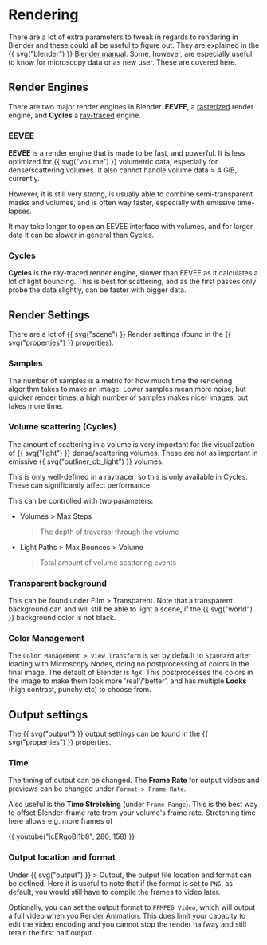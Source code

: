# Rendering

There are a lot of extra parameters to tweak in regards to rendering in Blender and these could all be useful to figure out. They are explained in the {{ svg("blender") }} [Blender manual](https://docs.blender.org/manual/en/latest/render/cycles/render_settings/index.html). Some, however, are especially useful to know for microscopy data or as new user. These are covered here.

## Render Engines

There are two major render engines in Blender. **EEVEE**, a [rasterized](https://en.wikipedia.org/wiki/Rasterisation) render engine, and **Cycles** a [ray-traced](https://en.wikipedia.org/wiki/Ray_tracing_(graphics)) engine. 

### EEVEE

**EEVEE** is a render engine that is made to be fast, and powerful. It is less optimized for {{ svg("volume") }} volumetric data, especially for dense/scattering volumes. It also cannot handle volume data > 4 GiB, currently.

However, it is still very strong, is usually able to combine semi-transparent masks and volumes, and is often way faster, especially with emissive time-lapses. 

It may take longer to open an EEVEE interface with volumes, and for larger data it can be slower in general than Cycles.

### Cycles

**Cycles** is the ray-traced render engine, slower than EEVEE as it calculates a lot of light bouncing. This is best for scattering, and as the first passes only probe the data slightly, can be faster with bigger data. 


## Render Settings

There are a lot of {{ svg("scene") }} Render settings (found in the {{ svg("properties") }} properties).

### Samples

The number of samples is a metric for how much time the rendering algorithm takes to make an image. Lower samples mean more noise, but quicker render times, a high number of samples makes nicer images, but takes more time.

### Volume scattering (Cycles)

The amount of scattering in a volume is very important for the visualization of {{ svg("light") }} dense/scattering volumes. These are not as important in emissive {{ svg("outliner_ob_light") }} volumes.

This is only well-defined in a raytracer, so this is only available in Cycles. These can significantly affect performance.

This can be controlled with two parameters:

- Volumes > Max Steps
  > The depth of traversal through the volume
- Light Paths > Max Bounces > Volume 
  > Total amount of volume scattering events

### Transparent background

This can be found under Film > Transparent. Note that a transparent background can and will still be able to light a scene, if the {{ svg("world") }} background color is not black.

### Color Management

The `Color Management > View Transform` is set by default to `Standard` after loading with Microscopy Nodes, doing no postprocessing of colors in the final image. The default of Blender is `AgX`. This postprocesses the colors in the image to make them look more 'real'/'better', and has multiple **Looks** (high contrast, punchy etc) to choose from.

## Output settings

The {{ svg("output") }} output settings can be found in the {{ svg("properties") }} properties.

### Time

The timing of output can be changed. The **Frame Rate** for output videos and previews can be changed under `Format > Frame Rate`.

Also useful is the **Time Stretching** (under `Frame Range`). This is the best way to offset Blender-frame rate from your volume's frame rate. Stretching time here allows e.g. more frames of 

{{ youtube("jcERgoBI1b8", 280, 158) }}

### Output location and format

Under {{ svg("output") }} > Output, the output file location and format can be defined. Here it is useful to note that if the format is set to `PNG`, as default, you would still have to compile the frames to video later.

Optionally, you can set the output format to `FFMPEG Video`, which will output a full video when you Render Animation. This does limit your capacity to edit the video encoding and you cannot stop the render halfway and still retain the first half output.